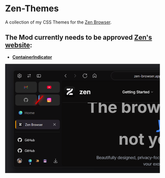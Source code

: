 # Zen-Themes
A collection of my CSS Themes for the [Zen Browser](https://zen-browser.app/).

## The Mod currently needs to be approved [Zen's website](https://zen-browser.app/themes):
  - [**ContainerIndicator**](https://zen-browser.app/themes/)

![image](https://raw.githubusercontent.com/Archer7x/Zen-Themes/refs/heads/main/ContainerIndicator/image.png)
